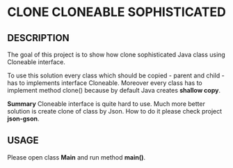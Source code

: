 CLONE CLONEABLE SOPHISTICATED
=============================


DESCRIPTION
-----------

The goal of this project is to show how clone sophisticated Java class using Cloneable interface.

To use this solution every class which should be copied - parent and child - has to implements interface Cloneable. Moreover every class has to implement method clone() because by default Java creates **shallow copy**.

**Summary**
Cloneable interface is quite hard to use. Much more better solution is create clone of class by Json. How to do it please check project **json-gson**.


USAGE
-----

Please open class **Main** and run method **main()**.